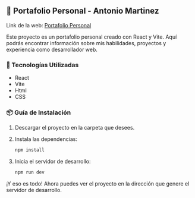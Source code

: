## 🌟 Portafolio Personal - Antonio Martinez

Link de la web: [Portafolio Personal](https://majestic-croquembouche-6b16af.netlify.app/)

Este proyecto es un portafolio personal creado con React y Vite. Aquí podrás encontrar información sobre mis habilidades, proyectos y experiencia como desarrollador web.

### 🚀 Tecnologías Utilizadas

- React
- Vite
- Html
- CSS

### 📦 Guía de Instalación
1. Descargar el proyecto en la carpeta que desees.

1. Instala las dependencias:
    ```bash
    npm install
    ```
2. Inicia el servidor de desarrollo:
    ```bash
    npm run dev
    ```

¡Y eso es todo! Ahora puedes ver el proyecto en la dirección que genere el servidor de desarrollo.